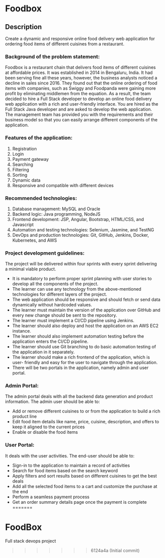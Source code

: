 # Foodbox

## Description

Create a dynamic and responsive online food delivery web application for ordering food items of different cuisines from a restaurant.

### Background of the problem statement:

Foodbox is a restaurant chain that delivers food items of different cuisines at affordable prices. It was established in 2014 in Bengaluru, India. It had been serving fine all these years, however, the business analysts noticed a decline in sales since 2016. They found out that the online ordering of food items with companies, such as Swiggy and Foodpanda were gaining more profit by eliminating middlemen from the equation. As a result, the team decided to hire a Full Stack developer to develop an online food delivery web application with a rich and user-friendly interface.
You are hired as the Full Stack Java developer and are asked to develop the web application. The management team has provided you with the requirements and their business model so that you can easily arrange different components of the application.

### Features of the application:

1. Registration
2. Login
3. Payment gateway
4. Searching
5. Filtering
6. Sorting
7. Dynamic data
8. Responsive and compatible with different devices

### Recommended technologies:

1. Database management: MySQL and Oracle
2. Backend logic: Java programming, NodeJS
3. Frontend development: JSP, Angular, Bootstrap, HTML/CSS, and Javascript
4. Automation and testing technologies: Selenium, Jasmine, and TestNG
5. DevOps and production technologies: Git, GitHub, Jenkins, Docker, Kubernetes, and AWS

### Project development guidelines:

The project will be delivered within four sprints with every sprint delivering a minimal viable product.

- It is mandatory to perform proper sprint planning with user stories to develop all the components of the project.
- The learner can use any technology from the above-mentioned technologies for different layers of the project.
- The web application should be responsive and should fetch or send data dynamically without hardcoded values.
- The learner must maintain the version of the application over GitHub and every new change should be sent to the repository.
- The learner must implement a CI/CD pipeline using Jenkins.
- The learner should also deploy and host the application on an AWS EC2 instance.
- The learner should also implement automation testing before the application enters the CI/CD pipeline.
- The learner should use Git branching to do basic automation testing of the application in it separately.
- The learner should make a rich frontend of the application, which is user- friendly and easy for the user to navigate through the application.
- There will be two portals in the application, namely admin and user portal.

### Admin Portal:

The admin portal deals with all the backend data generation and product information. The admin user should be able to:

- Add or remove different cuisines to or from the application to build a rich product line
- Edit food item details like name, price, cuisine, description, and offers to keep it aligned to the current prices
- Enable or disable the food items

### User Portal:

It deals with the user activities. The end-user should be able to:

- Sign-in to the application to maintain a record of activities
- Search for food items based on the search keyword
- Apply filters and sort results based on different cuisines to get the best deals
- Add all the selected food items to a cart and customize the purchase at the end
- Perform a seamless payment process
- Get an order summary details page once the payment is complete
=======
# FoodBox
Full stack devops project
>>>>>>> 6124a4a (Initial commit)
